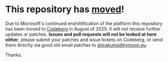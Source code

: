 # This repository has [moved](https://shirakumo.org/projects/l-hacd)!
Due to Microsoft's continued enshittification of the platform this repository has been moved to [Codeberg](https://shirakumo.org/projects/l-hacd) in August of 2025. It will not receive further updates or patches. **Issues and pull requests will not be looked at here either**, please submit your patches and issue tickets on Codeberg, or send them directly via good old email patches to [shirakumo@tymoon.eu](mailto:shirakumo@tymoon.eu).

Thanks.